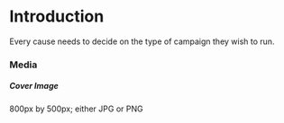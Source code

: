 # Introduction

Every cause needs to decide on the type of campaign they wish to run.

### Media

##### Cover Image

800px by 500px; either JPG or PNG
